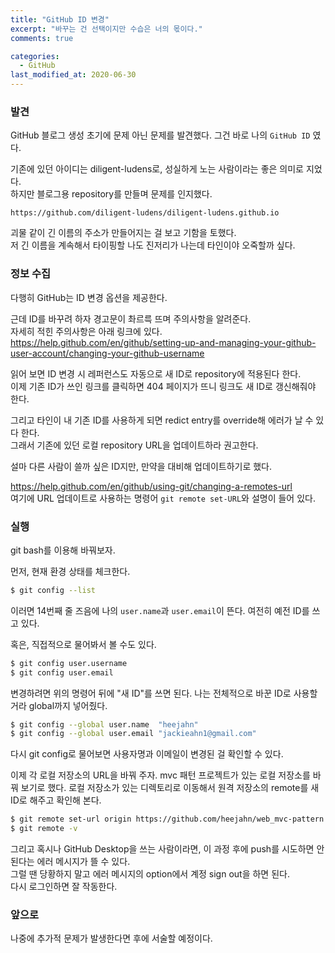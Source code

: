 ```yaml
---
title: "GitHub ID 변경"
excerpt: "바꾸는 건 선택이지만 수습은 너의 몫이다."
comments: true

categories:
  - GitHub
last_modified_at: 2020-06-30
---
```

### 발견
GitHub 블로그 생성 초기에 문제 아닌 문제를 발견했다.
그건 바로 나의 `GitHub ID` 였다.

기존에 있던 아이디는 diligent-ludens로, 성실하게 노는 사람이라는 좋은 의미로 지었다.    
하지만 블로그용 repository를 만들며 문제를 인지했다.

```
https://github.com/diligent-ludens/diligent-ludens.github.io
```

괴물 같이 긴 이름의 주소가 만들어지는 걸 보고 기함을 토했다.   
저 긴 이름을 계속해서 타이핑할 나도 진저리가 나는데 타인이야 오죽할까 싶다.

### 정보 수집
다행히 GitHub는 ID 변경 옵션을 제공한다.

근데 ID를 바꾸려 하자 경고문이 촤르륵 뜨며 주의사항을 알려준다.   
자세히 적힌 주의사항은 아래 링크에 있다.   
https://help.github.com/en/github/setting-up-and-managing-your-github-user-account/changing-your-github-username

읽어 보면 ID 변경 시 레퍼런스도 자동으로 새 ID로 repository에 적용된다 한다.   
이제 기존 ID가 쓰인 링크를 클릭하면 404 페이지가 뜨니 링크도 새 ID로 갱신해줘야 한다.

그리고 타인이 내 기존 ID를 사용하게 되면 redict entry를 override해 에러가 날 수 있다 한다.   
그래서 기존에 있던 로컬 repository URL을 업데이트하라 권고한다.   

설마 다른 사람이 쓸까 싶은 ID지만, 만약을 대비해 업데이트하기로 했다.

https://help.github.com/en/github/using-git/changing-a-remotes-url   
여기에 URL 업데이트로 사용하는 명령어 `git remote set-URL`와 설명이 들어 있다.

### 실행
git bash를 이용해 바꿔보자.

먼저, 현재 환경 상태를 체크한다.
```bash
$ git config --list
```

이러면 14번째 줄 즈음에 나의 `user.name`과 `user.email`이 뜬다. 여전히 예전 ID를 쓰고 있다.

혹은, 직접적으로 물어봐서 볼 수도 있다.
```bash
$ git config user.username
$ git config user.email
```

변경하려면 위의 명령어 뒤에 "새 ID"를 쓰면 된다.
나는 전체적으로 바꾼 ID로 사용할 거라 global까지 넣어줬다.

```bash
$ git config --global user.name  "heejahn"
$ git config --global user.email "jackieahn1@gmail.com"
```
다시 git config로 물어보면 사용자명과 이메일이 변경된 걸 확인할 수 있다.

이제 각 로컬 저장소의 URL을 바꿔 주자. mvc 패턴 프로젝트가 있는 로컬 저장소를 바꿔 보기로 했다.
로컬 저장소가 있는 디렉토리로 이동해서 원격 저장소의 remote를 새 ID로 해주고 확인해 본다.

```bash
$ git remote set-url origin https://github.com/heejahn/web_mvc-pattern.git
$ git remote -v
```

그리고 혹시나 GitHub Desktop을 쓰는 사람이라면, 이 과정 후에 push를 시도하면 안 된다는 에러 메시지가 뜰 수 있다.   
그럴 땐 당황하지 말고 에러 메시지의 option에서 계정 sign out을 하면 된다.   
다시 로그인하면 잘 작동한다.

### 앞으로
나중에 추가적 문제가 발생한다면 후에 서술할 예정이다.
